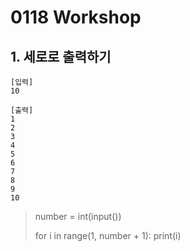 # 0118 Workshop
## 1. 세로로 출력하기 
    [입력]
    10

    [출력]
    1
    2
    3
    4
    5
    6
    7
    8
    9
    10

> number = int(input())
>
> for i in range(1, number + 1):
>     print(i)
